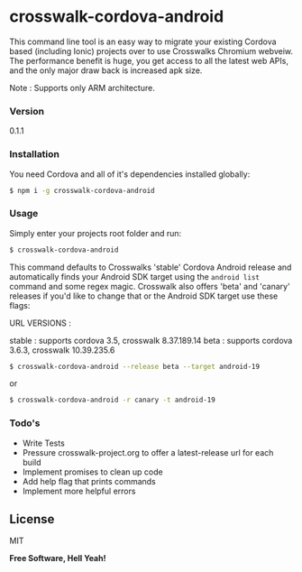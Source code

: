 # crosswalk-cordova-android

This command line tool is an easy way to migrate your existing Cordova based (including Ionic) projects over to use Crosswalks Chromium webveiw. The performance benefit is huge, you get access to all the latest web APIs, and the only major draw back is increased apk size.

Note : Supports only ARM architecture.
### Version
0.1.1

### Installation

You need Cordova and all of it's dependencies installed globally:

```sh
$ npm i -g crosswalk-cordova-android
```

### Usage

Simply enter your projects root folder and run:

```sh
$ crosswalk-cordova-android
```

This command defaults to Crosswalks 'stable' Cordova Android release and automatically finds your Android SDK target using the `android list` command and some regex magic. Crosswalk also offers 'beta' and 'canary' releases if you'd like to change that or the Android SDK target use these flags:

URL VERSIONS :

stable : supports cordova 3.5, crosswalk 8.37.189.14
beta : supports cordova 3.6.3, crosswalk 10.39.235.6
```sh
$ crosswalk-cordova-android --release beta --target android-19
```

or

```sh
$ crosswalk-cordova-android -r canary -t android-19
```

### Todo's

 - Write Tests
 - Pressure crosswalk-project.org to offer a latest-release url for each build
 - Implement promises to clean up code
 - Add help flag that prints commands
 - Implement more helpful errors

License
----

MIT


**Free Software, Hell Yeah!**
